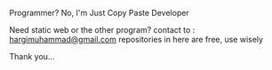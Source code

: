 Programmer? No, I'm Just Copy Paste Developer

Need static web or the other program? contact to : hargimuhammad@gmail.com
repositories in here are free, use wisely

Thank you...
